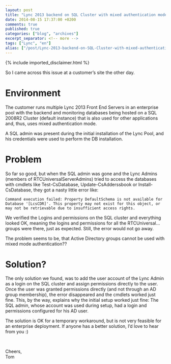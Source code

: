 ```yaml
---
layout: post
title: "Lync 2013 backend on SQL Cluster with mixed authentication mode"
date: 2014-08-15 17:37:00 +0200
comments: true
published: true
categories: ["blog", "archives"]
excerpt_separator: <!-- more -->
tags: ["Lync", "en"]
alias: ["/post/Lync-2013-backend-on-SQL-Cluster-with-mixed-authentication-mode.aspx", "/post/lync-2013-backend-on-sql-cluster-with-mixed-authentication-mode.aspx"]
---
```

<!-- more -->
{% include imported_disclaimer.html %}
<p>So I came across this issue at a customer’s site the other day. </p> <h1>Environment</h1> <p>The customer runs multiple Lync 2013 Front End Servers in an enterprise pool with the backend and monitoring databases being hosted on a SQL 2008R2 Cluster (default instance) that is also used for other applications and, thus, uses mixed authentication mode.</p> <p>A SQL admin was present during the initial installation of the Lync Pool, and his credentials were used to perform the DB installation.</p> <h1>Problem</h1> <p>So far so good, but when the SQL admin was gone and the Lync Admins (members of RTCUniversalServerAdmins) tried to access the databases with cmdlets like Test-CsDatabase, Update-CsAdderssbook or Install-CsDatabase, they got a nasty little error like:</p> <p><code>Command execution failed: Property DefaultSchema is not available for Database '[LcsCDR]'. This property may not exist for this object, or may not be retrievable due to insufficient access rights.</code></p> <p>We verified the Logins and permissions on the SQL cluster and everything looked OK, meaning the logins and permissions for all the RTCUniversal… groups were there, just as expected. Still, the error would not go away.  <p>The problem seems to be, that Active Directory groups cannot be used with mixed mode authentication?? <h1></h1> <h1>Solution?</h1> <p>The only solution we found, was to add the user account of the Lync Admin as a login on the SQL cluster and assign permissions directly to the user. Once the user was granted permissions directly (and not through an AD group membership), the error disappeared and the cmdlets worked just fine. This, by the way, explains why the initial setup worked just fine: The SQL admin, whose account was used during setup, had a login and permissions configured for his AD user.</p> <p>The solution is OK for a temporary workaround, but is not very feasible for an enterprise deployment. If anyone has a better solution, I’d love to hear from you :)</p> <p>&nbsp;</p> <p>Cheers,<br>Tom</p>
